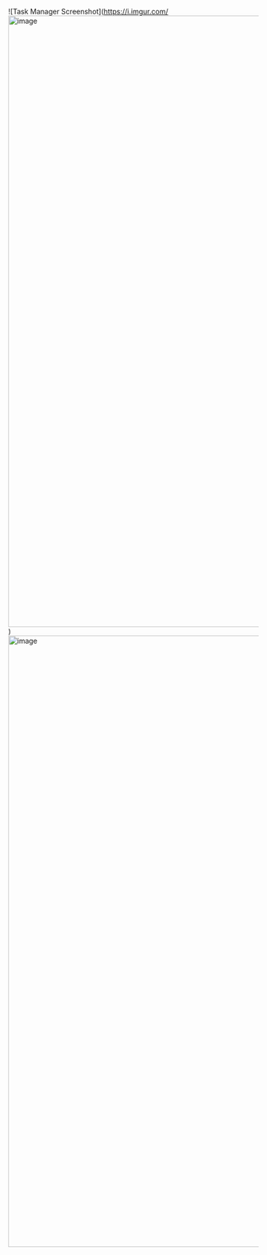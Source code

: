 ![Task Manager Screenshot](https://i.imgur.com/<img width="2684" height="1231" alt="image" src="https://github.com/user-attachments/assets/034644ab-2fe0-49cc-8cd6-6e7bfac5d47a" />
)
<img width="2684" height="1231" alt="image" src="https://github.com/user-attachments/assets/54a7cce6-8c79-4cec-b397-6494825b64dd" />
